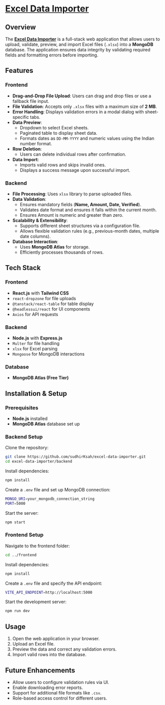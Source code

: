 # [Excel Data Importer](https://excel-data-importer-five.vercel.app/)

## Overview

The **[Excel Data Importer](https://excel-data-importer-five.vercel.app/)** is a full-stack web application that allows users to upload, validate, preview, and import Excel files (`.xlsx`) into a **MongoDB** database. The application ensures data integrity by validating required fields and formatting errors before importing.

## Features

### Frontend

- **Drag-and-Drop File Upload**: Users can drag and drop files or use a fallback file input.
- **File Validation**: Accepts only `.xlsx` files with a maximum size of **2 MB**.
- **Error Handling**: Displays validation errors in a modal dialog with sheet-specific tabs.
- **Data Preview**:
  - Dropdown to select Excel sheets.
  - Paginated table to display sheet data.
  - Formats dates as `DD-MM-YYYY` and numeric values using the Indian number format.
- **Row Deletion**:
  - Users can delete individual rows after confirmation.
- **Data Import**:
  - Imports valid rows and skips invalid ones.
  - Displays a success message upon successful import.

### Backend

- **File Processing**: Uses `xlsx` library to parse uploaded files.
- **Data Validation**:
  - Ensures mandatory fields (**Name, Amount, Date, Verified**).
  - Validates date format and ensures it falls within the current month.
  - Ensures Amount is numeric and greater than zero.
- **Scalability & Extensibility**:
  - Supports different sheet structures via a configuration file.
  - Allows flexible validation rules (e.g., previous-month dates, multiple date columns).
- **Database Interaction**:
  - Uses **MongoDB Atlas** for storage.
  - Efficiently processes thousands of rows.

## Tech Stack

### Frontend

- **React.js** with **Tailwind CSS**
- `react-dropzone` for file uploads
- `@tanstack/react-table` for table display
- `@headlessui/react` for UI components
- `Axios` for API requests

### Backend

- **Node.js** with **Express.js**
- `Multer` for file handling
- `xlsx` for Excel parsing
- `Mongoose` for MongoDB interactions

### Database

- **MongoDB Atlas (Free Tier)**

## Installation & Setup

### Prerequisites

- **Node.js** installed
- **MongoDB Atlas** database set up

### Backend Setup

Clone the repository:

```bash
git clone https://github.com/sudhirKsah/excel-data-importer.git
cd excel-data-importer/backend
```

Install dependencies:

```bash
npm install
```

Create a `.env` file and set up MongoDB connection:

```bash
MONGO_URI=your_mongodb_connection_string
PORT=5000
```

Start the server:

```bash
npm start
```

### Frontend Setup

Navigate to the frontend folder:

```sh
cd ../frontend
```

Install dependencies:

```sh
npm install
```

Create a `.env` file and specify the API endpoint:

```sh
VITE_API_ENDPOINT=http://localhost:5000
```

Start the development server:

```sh
npm run dev
```

## Usage

1. Open the web application in your browser.
2. Upload an Excel file.
3. Preview the data and correct any validation errors.
4. Import valid rows into the database.

## Future Enhancements

- Allow users to configure validation rules via UI.
- Enable downloading error reports.
- Support for additional file formats like `.csv`.
- Role-based access control for different users.

